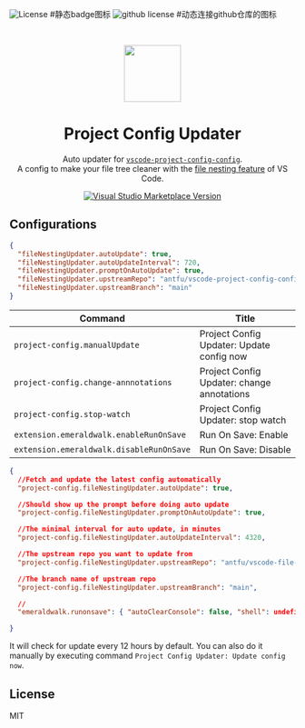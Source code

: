 ![License](https://img.shields.io/badge/license-MIT-yellow) #静态badge图标
![github license](https://img.shields.io/github/license/:user/:repo) #动态连接github仓库的图标

<br>

<p align="center">
<img src="https://raw.githubusercontent.com/antfu/vscode-project-config-config/main/extension/res/logo.png" style="width:100px;" />
</p>

<h1 align="center">Project Config Updater</h1>

<p align="center">
Auto updater for <a href="https://github.com/open-dmsrs/vscode-project-config-updater" target="_blank"><code>vscode-project-config-config</code></a>.<br>
A config to make your file tree cleaner with the <a href="https://code.visualstudio.com/updates/v1_64#_explorer-project-config">file nesting feature</a> of VS Code.</a>
</p>

<p align="center">
<a href="https://marketplace.visualstudio.com/items?itemName=cnjimbo.project-config" target="__blank"><img src="https://img.shields.io/visual-studio-marketplace/v/cnjimbo.project-config.svg?color=blue&amp;label=VS%20Code%20Marketplace&logo=visual-studio-code" alt="Visual Studio Marketplace Version" /></a>
</p>


## Configurations

```json
{
  "fileNestingUpdater.autoUpdate": true,
  "fileNestingUpdater.autoUpdateInterval": 720,
  "fileNestingUpdater.promptOnAutoUpdate": true,
  "fileNestingUpdater.upstreamRepo": "antfu/vscode-project-config-config",
  "fileNestingUpdater.upstreamBranch": "main"
}
```

<!-- commands -->

| Command                                  | Title                                      |
| ---------------------------------------- | ------------------------------------------ |
| `project-config.manualUpdate`            | Project Config Updater: Update config now  |
| `project-config.change-annnotations`     | Project Config Updater: change annotations |
| `project-config.stop-watch`              | Project Config Updater: stop watch         |
| `extension.emeraldwalk.enableRunOnSave`  | Run On Save: Enable                        |
| `extension.emeraldwalk.disableRunOnSave` | Run On Save: Disable                       |

<!-- commands -->




<!-- configsJson -->

```json
{
  //Fetch and update the latest config automatically
  "project-config.fileNestingUpdater.autoUpdate": true,

  //Should show up the prompt before doing auto update
  "project-config.fileNestingUpdater.promptOnAutoUpdate": true,

  //The minimal interval for auto update, in minutes
  "project-config.fileNestingUpdater.autoUpdateInterval": 4320,

  //The upstream repo you want to update from
  "project-config.fileNestingUpdater.upstreamRepo": "antfu/vscode-file-nesting-config",

  //The branch name of upstream repo
  "project-config.fileNestingUpdater.upstreamBranch": "main",

  //
  "emeraldwalk.runonsave": { "autoClearConsole": false, "shell": undefined, "commands": undefined },

}
```

<!-- configsJson -->
It will check for update every 12 hours by default. You can also do it manually by executing command `Project Config Updater: Update config now`.

## License

MIT
